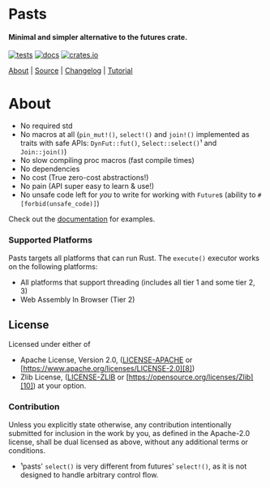 # Pasts

#### Minimal and simpler alternative to the futures crate.

[![tests](https://github.com/Nezeky/pasts/workflows/tests/badge.svg)][2]
[![docs](https://docs.rs/pasts/badge.svg)][0]
[![crates.io](https://img.shields.io/crates/v/pasts.svg)][1]

[About][4] | [Source][5] | [Changelog][3] | [Tutorial][6]

# About
 - No required std
 - No macros at all (`pin_mut!()`, `select!()` and `join!()` implemented as
   traits with safe APIs: `DynFut::fut()`, `Select::select()`¹ and
   `Join::join()`)
 - No slow compiling proc macros (fast compile times)
 - No dependencies
 - No cost (True zero-cost abstractions!)
 - No pain (API super easy to learn & use!)
 - No unsafe code left for *you* to write for working with `Future`s (ability to
   `#[forbid(unsafe_code)]`)

Check out the [documentation][0] for examples.

### Supported Platforms
Pasts targets all platforms that can run Rust.  The `execute()` executor works
on the following platforms:
 - All platforms that support threading (includes all tier 1 and some tier 2, 3)
 - Web Assembly In Browser (Tier 2)

## License
Licensed under either of
 - Apache License, Version 2.0,
   ([LICENSE-APACHE][7] or [https://www.apache.org/licenses/LICENSE-2.0][8])
 - Zlib License,
   ([LICENSE-ZLIB][9] or [https://opensource.org/licenses/Zlib][10])
at your option.

### Contribution
Unless you explicitly state otherwise, any contribution intentionally submitted
for inclusion in the work by you, as defined in the Apache-2.0 license, shall be
dual licensed as above, without any additional terms or conditions.

 - ¹pasts' `select()` is very different from futures' `select!()`, as it is not
   designed to handle arbitrary control flow.

[0]: https://docs.rs/pasts
[1]: https://crates.io/crates/pasts
[2]: https://github.com/Nezeky/pasts/actions?query=workflow%3Atests
[3]: https://github.com/Nezeky/pasts/blob/master/CHANGELOG.md
[4]: https://github.com/Nezeky/pasts/blob/master/README.md
[5]: https://github.com/Nezeky/pasts
[6]: https://aldaronlau.com/
[7]: https://github.com/Nezeky/pasts/blob/master/LICENSE-APACHE
[8]: https://www.apache.org/licenses/LICENSE-2.0
[9]: https://github.com/Nezeky/pasts/blob/master/LICENSE-ZLIB
[10]: https://opensource.org/licenses/Zlib
